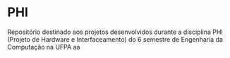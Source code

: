 # PHI
Repositório destinado aos projetos desenvolvidos durante a disciplina PHI (Projeto de Hardware e Interfaceamento) do 6 semestre de Engenharia da Computação na UFPA
aa

